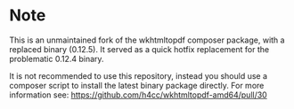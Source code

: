 Note
================

This is an unmaintained fork of the wkhtmltopdf composer package, with a replaced binary (0.12.5). It served as a quick hotfix replacement for the problematic 0.12.4 binary.

It is not recommended to use this repository, instead you should use a composer script to install the latest binary package directly. For more information see:
https://github.com/h4cc/wkhtmltopdf-amd64/pull/30